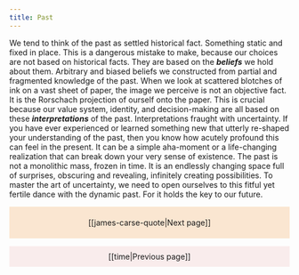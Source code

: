 ```yaml
---
title: Past
---
```

We tend to think of the past as settled historical fact. Something static and fixed in place. This is a dangerous mistake to make, because our choices are not based on historical facts. They are based on the ***beliefs*** we hold about them. Arbitrary and biased beliefs we constructed from partial and fragmented knowledge of the past. When we look at scattered blotches of ink on a vast sheet of paper, the image we perceive is not an objective fact. It is the Rorschach projection of ourself onto the paper. This is crucial because our value system, identity, and decision-making are all based on these ***interpretations*** of the past. Interpretations fraught with uncertainty. If you have ever experienced or learned something new that utterly re-shaped your understanding of the past, then you know how acutely profound this can feel in the present. It can be a simple aha-moment or a life-changing realization that can break down your very sense of existence. The past is not a monolithic mass, frozen in time. It is an endlessly changing space full of surprises, obscuring and revealing, infinitely creating possibilities. To master the art of uncertainty, we need to open ourselves to this fitful yet fertile dance with the dynamic past. For it holds the key to our future.

<p style="text-align: center; background-color: #fae6d1; padding: 20px">[[james-carse-quote|Next page]]</p>
<p style="text-align: center; background-color: #f9ecec; padding: 10px">[[time|Previous page]]</p>